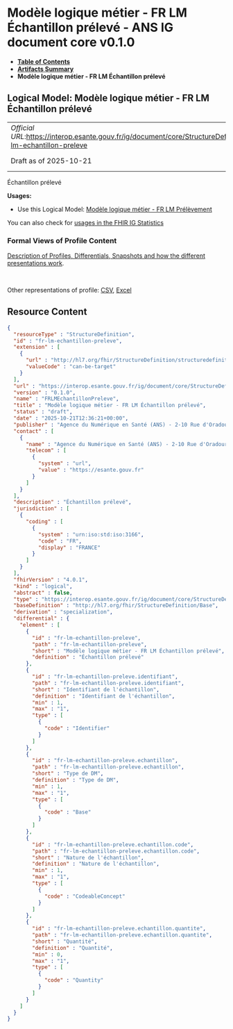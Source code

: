 # Modèle logique métier - FR LM Échantillon prélevé - ANS IG document core v0.1.0

* [**Table of Contents**](toc.md)
* [**Artifacts Summary**](artifacts.md)
* **Modèle logique métier - FR LM Échantillon prélevé**

## Logical Model: Modèle logique métier - FR LM Échantillon prélevé 

| | |
| :--- | :--- |
| *Official URL*:https://interop.esante.gouv.fr/ig/document/core/StructureDefinition/fr-lm-echantillon-preleve | *Version*:0.1.0 |
| Draft as of 2025-10-21 | *Computable Name*:FRLMEchantillonPreleve |

 
Échantillon prélevé 

**Usages:**

* Use this Logical Model: [Modèle logique métier - FR LM Prélèvement](StructureDefinition-fr-lm-prelevement.md)

You can also check for [usages in the FHIR IG Statistics](https://packages2.fhir.org/xig/ans.document.fr.core|current/StructureDefinition/fr-lm-echantillon-preleve)

### Formal Views of Profile Content

 [Description of Profiles, Differentials, Snapshots and how the different presentations work](http://build.fhir.org/ig/FHIR/ig-guidance/readingIgs.html#structure-definitions). 

 

Other representations of profile: [CSV](StructureDefinition-fr-lm-echantillon-preleve.csv), [Excel](StructureDefinition-fr-lm-echantillon-preleve.xlsx) 



## Resource Content

```json
{
  "resourceType" : "StructureDefinition",
  "id" : "fr-lm-echantillon-preleve",
  "extension" : [
    {
      "url" : "http://hl7.org/fhir/StructureDefinition/structuredefinition-type-characteristics",
      "valueCode" : "can-be-target"
    }
  ],
  "url" : "https://interop.esante.gouv.fr/ig/document/core/StructureDefinition/fr-lm-echantillon-preleve",
  "version" : "0.1.0",
  "name" : "FRLMEchantillonPreleve",
  "title" : "Modèle logique métier - FR LM Échantillon prélevé",
  "status" : "draft",
  "date" : "2025-10-21T12:36:21+00:00",
  "publisher" : "Agence du Numérique en Santé (ANS) - 2-10 Rue d'Oradour-sur-Glane, 75015 Paris",
  "contact" : [
    {
      "name" : "Agence du Numérique en Santé (ANS) - 2-10 Rue d'Oradour-sur-Glane, 75015 Paris",
      "telecom" : [
        {
          "system" : "url",
          "value" : "https://esante.gouv.fr"
        }
      ]
    }
  ],
  "description" : "Échantillon prélevé",
  "jurisdiction" : [
    {
      "coding" : [
        {
          "system" : "urn:iso:std:iso:3166",
          "code" : "FR",
          "display" : "FRANCE"
        }
      ]
    }
  ],
  "fhirVersion" : "4.0.1",
  "kind" : "logical",
  "abstract" : false,
  "type" : "https://interop.esante.gouv.fr/ig/document/core/StructureDefinition/fr-lm-echantillon-preleve",
  "baseDefinition" : "http://hl7.org/fhir/StructureDefinition/Base",
  "derivation" : "specialization",
  "differential" : {
    "element" : [
      {
        "id" : "fr-lm-echantillon-preleve",
        "path" : "fr-lm-echantillon-preleve",
        "short" : "Modèle logique métier - FR LM Échantillon prélevé",
        "definition" : "Échantillon prélevé"
      },
      {
        "id" : "fr-lm-echantillon-preleve.identifiant",
        "path" : "fr-lm-echantillon-preleve.identifiant",
        "short" : "Identifiant de l'échantillon",
        "definition" : "Identifiant de l'échantillon",
        "min" : 1,
        "max" : "1",
        "type" : [
          {
            "code" : "Identifier"
          }
        ]
      },
      {
        "id" : "fr-lm-echantillon-preleve.echantillon",
        "path" : "fr-lm-echantillon-preleve.echantillon",
        "short" : "Type de DM",
        "definition" : "Type de DM",
        "min" : 1,
        "max" : "1",
        "type" : [
          {
            "code" : "Base"
          }
        ]
      },
      {
        "id" : "fr-lm-echantillon-preleve.echantillon.code",
        "path" : "fr-lm-echantillon-preleve.echantillon.code",
        "short" : "Nature de l'échantillon",
        "definition" : "Nature de l'échantillon",
        "min" : 1,
        "max" : "1",
        "type" : [
          {
            "code" : "CodeableConcept"
          }
        ]
      },
      {
        "id" : "fr-lm-echantillon-preleve.echantillon.quantite",
        "path" : "fr-lm-echantillon-preleve.echantillon.quantite",
        "short" : "Quantité",
        "definition" : "Quantité",
        "min" : 0,
        "max" : "1",
        "type" : [
          {
            "code" : "Quantity"
          }
        ]
      }
    ]
  }
}

```
